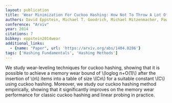 ```yaml
---
layout: publication
title: 'Wear Minimization For Cuckoo Hashing: How Not To Throw A Lot Of Eggs Into One Basket'
authors: David Eppstein, Michael T. Goodrich, Michael Mitzenmacher, Paweł Pszona
conference: "Arxiv"
year: 2014
citations: 7
bibkey: eppstein2014wear
additional_links:
  - {name: "Paper", url: 'https://arxiv.org/abs/1404.0286'}
tags: ['Hashing Fundamentals', 'Hashing Methods']
---
```

We study wear-leveling techniques for cuckoo hashing, showing that it is
possible to achieve a memory wear bound of \\(loglog n+O(1)\\) after the
insertion of \\(n\\) items into a table of size \\(Cn\\) for a suitable constant \\(C\\)
using cuckoo hashing. Moreover, we study our cuckoo hashing method empirically,
showing that it significantly improves on the memory wear performance for
classic cuckoo hashing and linear probing in practice.
